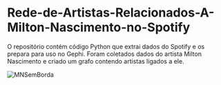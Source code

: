 # Rede-de-Artistas-Relacionados-A-Milton-Nascimento-no-Spotify
O repositório contém código Python que extrai dados do Spotify e os prepara para uso no Gephi. Foram coletados dados do artista Milton Nascimento e criado um grafo contendo artistas ligados a ele.

![MNSemBorda](https://user-images.githubusercontent.com/89225950/149432443-519104c9-d730-4c3b-bddc-51897f66d35b.png)
